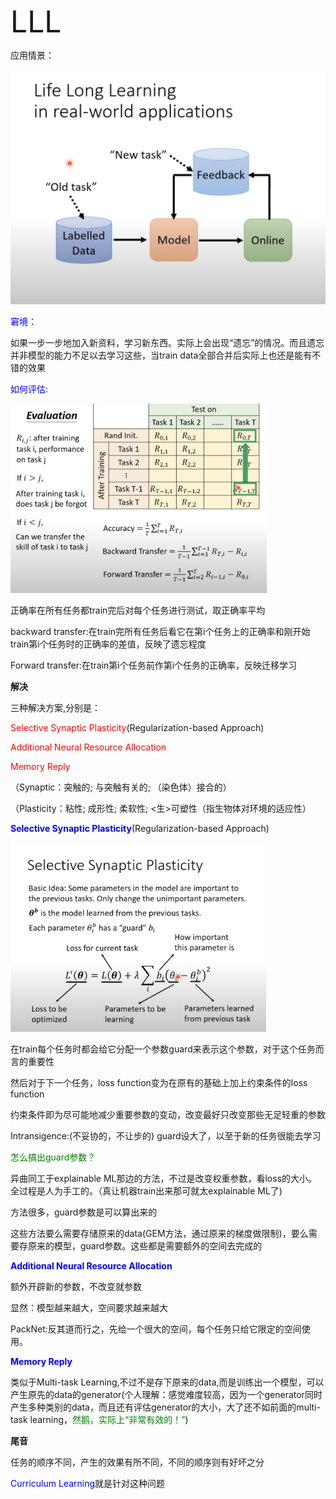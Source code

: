 

<font size=8>LLL</font>





应用情景：

<img src="../深度学习笔记（理论）/imgCollect/LLL(1).png" alt="LLL(1)" style="zoom:50%;" />



<font color=blue>窘境：</font>

如果一步一步地加入新资料，学习新东西。实际上会出现“遗忘”的情况。而且遗忘并非模型的能力不足以去学习这些，当train data全部合并后实际上也还是能有不错的效果



<font color=blue>如何评估:</font>

<img src="../深度学习笔记（理论）/imgCollect/LLL(2).png" alt="LLL(2)" style="zoom:40%;" />

正确率在所有任务都train完后对每个任务进行测试，取正确率平均



backward transfer:在train完所有任务后看它在第i个任务上的正确率和刚开始train第i个任务时的正确率的差值，反映了遗忘程度



Forward transfer:在train第i个任务前作第i个任务的正确率，反映迁移学习



**解决**

三种解决方案,分别是：

<font color=red>Selective Synaptic Plasticity</font>(Regularization-based Approach)

<font color=red>Additional Neural Resource Allocation</font>

<font color=red>Memory Reply</font>



（Synaptic：突触的; 与突触有关的; （染色体）接合的）

（Plasticity：粘性; 成形性; 柔软性; <生>可塑性（指生物体对环境的适应性）





<font color=blue>**Selective Synaptic Plasticity**</font>(Regularization-based Approach)

<img src="../深度学习笔记（理论）/imgCollect/LLL(3).png" alt="LLL(3)" style="zoom:40%;" />

在train每个任务时都会给它分配一个参数guard来表示这个参数，对于这个任务而言的重要性

然后对于下一个任务，loss function变为在原有的基础上加上约束条件的loss function

约束条件即为尽可能地减少重要参数的变动，改变最好只改变那些无足轻重的参数



Intransigence:(不妥协的，不让步的) guard设大了，以至于新的任务很能去学习





<font color=green>怎么搞出guard参数？</font>

异曲同工于explainable ML那边的方法，不过是改变权重参数，看loss的大小。全过程是人为手工的。（真让机器train出来那可就太explainable ML了)

方法很多，guard参数是可以算出来的



这些方法要么需要存储原来的data(GEM方法，通过原来的梯度做限制)，要么需要存原来的模型，guard参数。这些都是需要额外的空间去完成的



<font color=blue>**Additional Neural Resource Allocation**</font>

额外开辟新的参数，不改变就参数

显然：模型越来越大，空间要求越来越大



PackNet:反其道而行之，先给一个很大的空间，每个任务只给它限定的空间使用。





<font color=blue>**Memory Reply**</font>

类似于Multi-task Learning,不过不是存下原来的data,而是训练出一个模型，可以产生原先的data的generator(个人理解：感觉难度较高，因为一个generator同时产生多种类别的data，而且还有评估generator的大小，大了还不如前面的multi-task learning，<font color=green>然鹅，实际上“非常有效的！”</font>)





**尾音**

任务的顺序不同，产生的效果有所不同，不同的顺序则有好坏之分

<font color=blue>Curriculum Learning</font>就是针对这种问题

